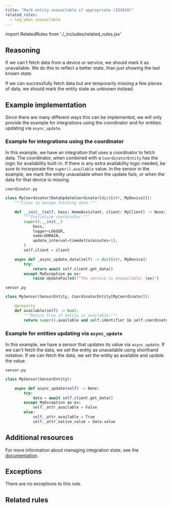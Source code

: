 ```yaml
---
title: "Mark entity unavailable if appropriate (IQS010)"
related_rules:
  - log_when_unavailable
---
```

import RelatedRules from './_includes/related_rules.jsx'

## Reasoning

If we can't fetch data from a device or service, we should mark it as unavailable.
We do this to reflect a better state, than just showing the last known state.

If we can successfully fetch data but are temporarily missing a few pieces of data, we should mark the entity state as unknown instead.

## Example implementation

Since there are many different ways this can be implemented, we will only provide the example for integrations using the coordinator and for entities updating via `async_update`.

### Example for integrations using the coordinator

In this example, we have an integration that uses a coordinator to fetch data.
The coordinator, when combined with a `CoordinatorEntity` has the logic for availability built-in.
If there is any extra availability logic needed, be sure to incorporate the `super().available` value.
In the sensor in the example, we mark the entity unavailable when the update fails, or when the data for that device is missing.

`coordinator.py`
```python {18} showLineNumbers
class MyCoordinator(DataUpdateCoordinator[dict[str, MyDevice]]):
    """Class to manage fetching data."""

    def __init__(self, hass: HomeAssistant, client: MyClient) -> None:
        """Initialize coordinator."""
        super().__init__(
            hass,
            logger=LOGGER,
            name=DOMAIN,
            update_interval=timedelta(minutes=1),
        )
        self.client = client

    async def _async_update_data(self) -> dict[str, MyDevice]:
        try:
            return await self.client.get_data()
        except MyException as ex:
            raise UpdateFailed(f"The service is unavailable: {ex}")
```

`sensor.py`
```python {6} showLineNumbers
class MySensor(SensorEntity, CoordinatorEntity[MyCoordinator]):

    @property
    def available(self) -> bool:
        """Return True if entity is available."""
        return super().available and self.identifier in self.coordinator.data
```

### Example for entities updating via `async_update`

In this example, we have a sensor that updates its value via `async_update`.
If we can't fetch the data, we set the entity as unavailable using shorthand notation.
If we can fetch the data, we set the entity as available and update the value.

`sensor.py`
```python {7,9} showLineNumbers
class MySensor(SensorEntity):

    async def async_update(self) -> None:
        try:
            data = await self.client.get_data()
        except MyException as ex:
            self._attr_available = False
        else:
            self._attr_available = True
            self._attr_native_value = data.value
```

## Additional resources

For more information about managing integration state, see the [documentation](../../../integration_fetching_data).

## Exceptions

There are no exceptions to this rule.

## Related rules

<RelatedRules relatedRules={frontMatter.related_rules}></RelatedRules>